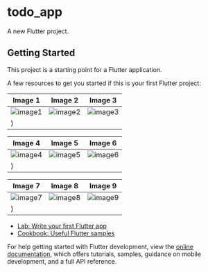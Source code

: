 # todo_app

A new Flutter project.

## Getting Started

This project is a starting point for a Flutter application.

A few resources to get you started if this is your first Flutter project:

| Image 1 | Image 2 | Image 3 |
| ------- | ------- | ------- |
| ![image1](https://github.com/user-attachments/assets/6ef7dbd3-1454-4dd0-a452-ed82ef617abb) | ![image2](https://github.com/user-attachments/assets/caeba3ff-2a8b-45ed-b3de-f2478acb589f) | ![image3](https://github.com/user-attachments/assets/b33f7792-ef58-412f-8715-f79ca80fe73d)
) |

| Image 4 | Image 5 | Image 6 |
| ------- | ------- | ------- |
| ![image4](https://github.com/user-attachments/assets/8cbc8335-8f40-49bc-8550-4a103ab4102b) | ![image5](https://github.com/user-attachments/assets/fc7103d6-3d05-40ee-bbfa-949fcfd26a03) | ![image6](https://github.com/user-attachments/assets/29dde654-54c5-4983-8308-4f4082368b7e)
) |


| Image 7 | Image 8 | Image 9 |
| ------- | ------- | ------- |
| ![image7](https://github.com/user-attachments/assets/b45e93e0-435b-4989-8106-eaaf7d48e115) | ![image8](https://github.com/user-attachments/assets/7f4bb812-cd02-4521-ae81-6ddb810db91d)  | ![image9](https://github.com/user-attachments/assets/7df8883d-5368-470f-914e-a92ebb4df20b)
) |


- [Lab: Write your first Flutter app](https://docs.flutter.dev/get-started/codelab)
- [Cookbook: Useful Flutter samples](https://docs.flutter.dev/cookbook)

For help getting started with Flutter development, view the
[online documentation](https://docs.flutter.dev/), which offers tutorials,
samples, guidance on mobile development, and a full API reference.
